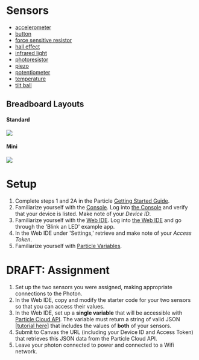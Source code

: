 # Sensors

* [accelerometer](https://github.com/visualizedata/data-structures/blob/master/assignments/weekly_assignment_07/accelerometer.md)  
* [button](https://github.com/visualizedata/data-structures/blob/master/assignments/weekly_assignment_07/button.md)  
* [force sensitive resistor](https://github.com/visualizedata/data-structures/blob/master/assignments/weekly_assignment_07/fsr.md)  
* [hall effect](https://github.com/visualizedata/data-structures/blob/master/assignments/weekly_assignment_07/hall.md)  
* [infrared light](https://github.com/visualizedata/data-structures/blob/master/assignments/weekly_assignment_07/ir.md)  
* [photoresistor](https://github.com/visualizedata/data-structures/blob/master/assignments/weekly_assignment_07/photocell.md)  
* [piezo](https://github.com/visualizedata/data-structures/blob/master/assignments/weekly_assignment_07/piezo.md)  
* [potentiometer](https://github.com/visualizedata/data-structures/blob/master/assignments/weekly_assignment_07/potentiometer.md)  
* [temperature](https://github.com/visualizedata/data-structures/blob/master/assignments/weekly_assignment_07/temperature.md)  
* [tilt ball](https://github.com/visualizedata/data-structures/blob/master/assignments/weekly_assignment_07/tilt.md)  

## Breadboard Layouts

#### Standard

![](https://cdn.sparkfun.com/assets/3/d/f/a/9/518c0b34ce395fea62000002.jpg)

#### Mini

![](https://cdn.sparkfun.com/assets/e/7/7/e/c/5175c500ce395f5a49000004.jpg)

# Setup

1. Complete steps 1 and 2A in the Particle [Getting Started Guide](https://docs.particle.io/guide/getting-started/start/photon/).  
2. Familiarize yourself with the [Console](https://docs.particle.io/guide/tools-and-features/console/). Log into [the Console](https://console.particle.io/) and verify that your device is listed. Make note of your *Device ID*.   
3. Familiarize yourself with the [Web IDE](https://docs.particle.io/guide/getting-started/build/photon/). Log into [the Web IDE](https://build.particle.io/) and go through the 'Blink an LED' example app.  
4. In the Web IDE under 'Settings,' retrieve and make note of your *Access Token*.  
5. Familiarize yourself with [Particle Variables](https://docs.particle.io/reference/firmware/photon/#particle-variable-).  

# DRAFT: Assignment

1. Set up the two sensors you were assigned, making appropriate connections to the Photon.  
2. In the Web IDE, copy and modify the starter code for your two sensors so that you can access their values.  
3. In the Web IDE, set up a **single variable** that will be accessible with [Particle Cloud API](https://docs.particle.io/reference/api/). The variable must return a string of valid JSON [[tutorial here](https://community.particle.io/t/using-spark-publish-with-simple-json-data/3469)] that includes the values of **both** of your sensors.  
4. Submit to Canvas the URL (including your Device ID and Access Token) that retrieves this JSON data from the Particle Cloud API.  
5. Leave your photon connected to power and connected to a Wifi network.  


